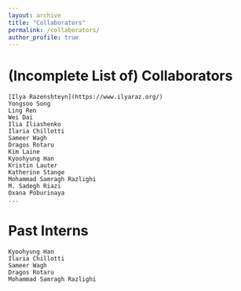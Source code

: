 ```yaml
---
layout: archive
title: "Collaborators"
permalink: /collaborators/
author_profile: true
---
```


# (Incomplete List of) Collaborators 
	[Ilya Razenshteyn](https://www.ilyaraz.org/)
	Yongsoo Song
	Ling Ren
	Wei Dai
	Ilia Iliashenko
	Ilaria Chillotti 
	Sameer Wagh 
	Dragos Rotaru 
	Kim Laine 
	Kyoohyung Han 
	Kristin Lauter
	Katherine Stange
	Mohammad Samragh Razlighi
	M. Sadegh Riazi
	Oxana Poburinaya
	... 




# Past Interns 
	Kyoohyung Han 
	Ilaria Chillotti 
	Sameer Wagh 
	Dragos Rotaru 
	Mohammad Samragh Razlighi
